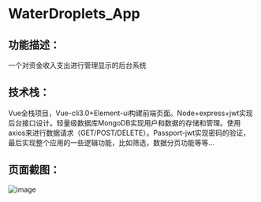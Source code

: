 # WaterDroplets_App
## 功能描述：
一个对资金收入支出进行管理显示的后台系统
## 技术栈：
Vue全栈项目，Vue-cli3.0+Element-ui构建前端页面。Node+express+jwt实现后台接口设计。轻量级数据库MongoDB实现用户和数据的存储和管理。使用axios来进行数据请求（GET/POST/DELETE）。Passport-jwt实现密码的验证，最后实现整个应用的一些逻辑功能，比如筛选，数据分页功能等等...
## 页面截图：
![image](https://github.com/lideshou/WaterDroplets_App/tree/master/client/src/assets)
